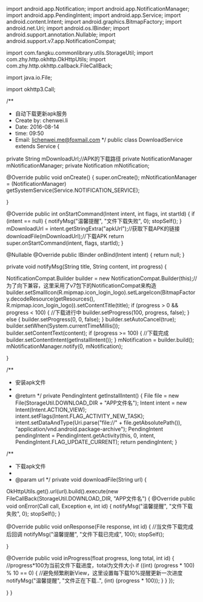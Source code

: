 import android.app.Notification;
import android.app.NotificationManager;
import android.app.PendingIntent;
import android.app.Service;
import android.content.Intent;
import android.graphics.BitmapFactory;
import android.net.Uri;
import android.os.IBinder;
import android.support.annotation.Nullable;
import android.support.v7.app.NotificationCompat;
 
import com.fangku.commonlibrary.utils.StorageUtil;
import com.zhy.http.okhttp.OkHttpUtils;
import com.zhy.http.okhttp.callback.FileCallBack;
 
import java.io.File;
 
import okhttp3.Call;
 
/**
 * 自动下载更新apk服务
 * Create by: chenwei.li
 * Date: 2016-08-14
 * time: 09:50
 * Email: lichenwei.me@foxmail.com
 */
public class DownloadService extends Service {
 
 private String mDownloadUrl;//APK的下载路径
 private NotificationManager mNotificationManager;
 private Notification mNotification;
 
 
 @Override
 public void onCreate() {
 super.onCreate();
 mNotificationManager = (NotificationManager) getSystemService(Service.NOTIFICATION_SERVICE);
 
 }
 
 @Override
 public int onStartCommand(Intent intent, int flags, int startId) {
 if (intent == null) {
  notifyMsg("温馨提醒", "文件下载失败", 0);
  stopSelf();
 }
 mDownloadUrl = intent.getStringExtra("apkUrl");//获取下载APK的链接
 downloadFile(mDownloadUrl);//下载APK
 return super.onStartCommand(intent, flags, startId);
 }
 
 @Nullable
 @Override
 public IBinder onBind(Intent intent) {
 return null;
 }
 
 private void notifyMsg(String title, String content, int progress) {
 
 NotificationCompat.Builder builder = new NotificationCompat.Builder(this);//为了向下兼容，这里采用了v7包下的NotificationCompat来构造
 builder.setSmallIcon(R.mipmap.icon_login_logo).setLargeIcon(BitmapFactory.decodeResource(getResources(), R.mipmap.icon_login_logo)).setContentTitle(title);
 if (progress > 0 && progress < 100) {
  //下载进行中
  builder.setProgress(100, progress, false);
 } else {
  builder.setProgress(0, 0, false);
 }
 builder.setAutoCancel(true);
 builder.setWhen(System.currentTimeMillis());
 builder.setContentText(content);
 if (progress >= 100) {
  //下载完成
  builder.setContentIntent(getInstallIntent());
 }
 mNotification = builder.build();
 mNotificationManager.notify(0, mNotification);
 
 
 }
 
 /**
 * 安装apk文件
 *
 * @return
 */
 private PendingIntent getInstallIntent() {
 File file = new File(StorageUtil.DOWNLOAD_DIR + "APP文件名");
 Intent intent = new Intent(Intent.ACTION_VIEW);
 intent.setFlags(Intent.FLAG_ACTIVITY_NEW_TASK);
 intent.setDataAndType(Uri.parse("file://" + file.getAbsolutePath()), "application/vnd.android.package-archive");
 PendingIntent pendingIntent = PendingIntent.getActivity(this, 0, intent, PendingIntent.FLAG_UPDATE_CURRENT);
 return pendingIntent;
 }
 
 
 /**
 * 下载apk文件
 *
 * @param url
 */
 private void downloadFile(String url) {
 
 OkHttpUtils.get().url(url).build().execute(new FileCallBack(StorageUtil.DOWNLOAD_DIR, "APP文件名") {
  @Override
  public void onError(Call call, Exception e, int id) {
  notifyMsg("温馨提醒", "文件下载失败", 0);
  stopSelf();
  }
 
  @Override
  public void onResponse(File response, int id) {
  //当文件下载完成后回调
  notifyMsg("温馨提醒", "文件下载已完成", 100);
  stopSelf();
 
 
  }
 
  @Override
  public void inProgress(float progress, long total, int id) {
  //progress*100为当前文件下载进度，total为文件大小
  if ((int) (progress * 100) % 10 == 0) {
   //避免频繁刷新View，这里设置每下载10%提醒更新一次进度
   notifyMsg("温馨提醒", "文件正在下载..", (int) (progress * 100));
  }
  }
 });
 
 
 }
}

